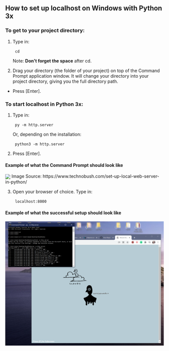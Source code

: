 ## How to set up localhost on Windows with Python 3x

### To get to your project directory:
1. Type in:

        cd 

    Note: **Don't forget the space** after cd.

2. Drag your directory (the folder of your project) on top of the Command Prompt application window. It will change your directory into your project directory, giving you the full directory path.
- Press [Enter].

### To start localhost in Python 3x:
1. Type in:

        py -m http.server

    Or, depending on the installation:

        python3 -m http.server

2. Press [Enter].

#### Example of what the Command Prompt should look like
<img src="https://www.technobush.com/wp-content/uploads/2018/08/cmd1.jpg" align="center" style="width: 600px"/>
Image Source: https://www.technobush.com/set-up-local-web-server-in-python/

3. Open your browser of choice.
	Type in:

		localhost:8000

#### Example of what the successful setup should look like
<img src="successful-localhost-setup.png" align="center" style="width: 600px"/>